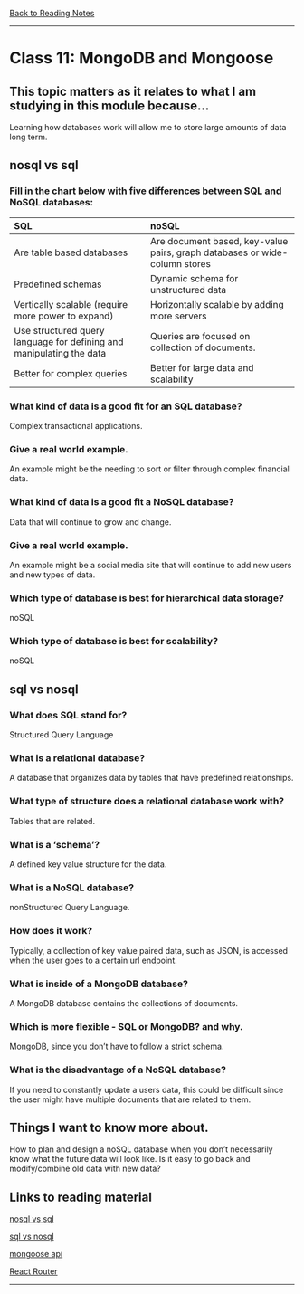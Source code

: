[Back to Reading Notes](./README.md)

---

# Class 11: MongoDB and Mongoose

## This topic matters as it relates to what I am studying in this module because...

Learning how databases work will allow me to store large amounts of data long term.

## nosql vs sql

### Fill in the chart below with five differences between SQL and NoSQL databases:

| SQL                                                 | noSQL|
| :---                                                |:---  |
| Are table based databases                           | Are document based, key-value pairs, graph databases or wide-column stores|
| Predefined schemas                                  | Dynamic schema for unstructured data|
| Vertically scalable (require more power to expand)  | Horizontally scalable by adding more servers|
| Use structured query language for defining and manipulating the data| Queries are focused on collection of documents. |
| Better for complex queries                          | Better for large data and scalability              |

### What kind of data is a good fit for an SQL database?

Complex transactional applications.

### Give a real world example.

An example might be the needing to sort or filter through complex financial data.

### What kind of data is a good fit a NoSQL database?

Data that will continue to grow and change.

### Give a real world example.

An example might be a social media site that will continue to add new users and new types of data.

### Which type of database is best for hierarchical data storage?

noSQL

### Which type of database is best for scalability?

noSQL

## sql vs nosql

### What does SQL stand for?

Structured Query Language

### What is a relational database?

A database that organizes data by tables that have predefined relationships.

### What type of structure does a relational database work with?

Tables that are related.

### What is a ‘schema’?

A defined key value structure for the data.

### What is a NoSQL database?

nonStructured Query Language.

### How does it work?

Typically, a collection of key value paired data, such as JSON, is accessed when the user goes to a certain url endpoint.

### What is inside of a MongoDB database?

A MongoDB database contains the collections of documents.

### Which is more flexible - SQL or MongoDB? and why.

MongoDB, since you don’t have to follow a strict schema.

### What is the disadvantage of a NoSQL database?

If you need to constantly update a users data, this could be difficult since the user might have multiple documents that are related to them.

## Things I want to know more about.

How to plan and design a noSQL database when you don’t necessarily know what the future data will look like.  Is it easy to go back and modify/combine old data with new data?

## Links to reading material

[nosql vs sql](https://www.thegeekstuff.com/2014/01/sql-vs-nosql-db/?utm_source=tuicool)

[sql vs nosql](https://www.youtube.com/watch?v=ZS_kXvOeQ5Y)

[mongoose api](https://mongoosejs.com/docs/api.html#Model)

[React Router](https://reactrouter.com/en/6.8.1/router-components/browser-router)

---
